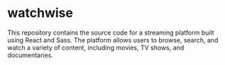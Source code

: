 # watchwise
This repository contains the source code for a streaming platform built using React and Sass. The platform allows users to browse, search, and watch a variety of content, including movies, TV shows, and documentaries.
